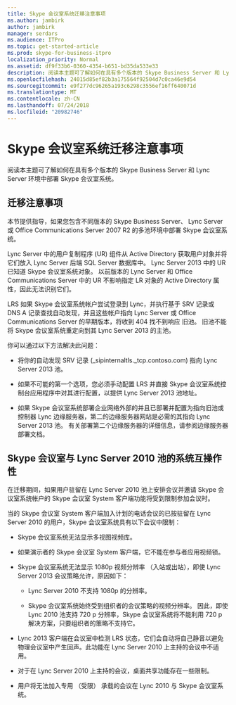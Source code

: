 ```yaml
---
title: Skype 会议室系统迁移注意事项
ms.author: jambirk
author: jambirk
manager: serdars
ms.audience: ITPro
ms.topic: get-started-article
ms.prod: skype-for-business-itpro
localization_priority: Normal
ms.assetid: df9f33b6-0360-4354-b651-bd35da533e33
description: 阅读本主题可了解如何在具有多个版本的 Skype Business Server 和 Lync Server 环境中部署 Skype 会议室系统。
ms.openlocfilehash: 24015d85ef82b3a175564f92504d7c0ca46e9d54
ms.sourcegitcommit: e9f277dc96265a193c6298c3556ef16ff640071d
ms.translationtype: MT
ms.contentlocale: zh-CN
ms.lasthandoff: 07/24/2018
ms.locfileid: "20982746"
---
```

# <a name="skype-room-system-migration-considerations"></a>Skype 会议室系统迁移注意事项
 
阅读本主题可了解如何在具有多个版本的 Skype Business Server 和 Lync Server 环境中部署 Skype 会议室系统。
  
## <a name="migration-considerations"></a>迁移注意事项

本节提供指导，如果您包含不同版本的 Skype Business Server、 Lync Server 或 Office Communications Server 2007 R2 的多池环境中部署 Skype 会议室系统。 
  
Lync Server 中的用户复制程序 (UR) 组件从 Active Directory 获取用户对象并将它们放入 Lync Server 后端 SQL Server 数据库中。 Lync Server 2013 中的 UR 已知道 Skype 会议室系统对象。 以前版本的 Lync Server 和 Office Communications Server 中的 UR 不影响指定 LR 对象的 Active Directory 属性，因此无法识别它们。 
  
LRS 如果 Skype 会议室系统帐户尝试登录到 Lync，并执行基于 SRV 记录或 DNS A 记录查找自动发现，并且这些帐户指向 Lync Server 或 Office Communications Server 的早期版本，将收到 404 找不到响应 旧池。 旧池不能将 Skype 会议室系统重定向到其 Lync Server 2013 的主池。 
  
你可以通过以下方法解决此问题： 
  
- 将你的自动发现 SRV 记录 (_sipinternaltls._tcp.contoso.com) 指向 Lync Server 2013 池。
    
- 如果不可能的第一个选项，您必须手动配置 LRS 并直接 Skype 会议室系统控制台应用程序中对其进行配置，以提供 Lync Server 2013 池地址。 
    
- 如果 Skype 会议室系统部署企业网络外部的并且已部署并配置为指向旧池或控制器 Lync 边缘服务器，第二的边缘服务器网站是必需的其指向 Lync Server 2013 池。 有关部署第二个边缘服务器的详细信息，请参阅边缘服务器部署文档。 
    
## <a name="skype-room-system-interoperability-with-a-lync-server-2010-pool"></a>Skype 会议室与 Lync Server 2010 池的系统互操作性

在迁移期间，如果用户驻留在 Lync Server 2010 池上安排会议并邀请 Skype 会议室系统帐户的 Skype 会议室 System 客户端功能将受到限制参加会议时。 
  
当的 Skype 会议室 System 客户端加入计划的电话会议的已按驻留在 Lync Server 2010 的用户，Skype 会议室系统具有以下会议中限制： 
  
- Skype 会议室系统无法显示多视图视频库。
    
- 如果演示者的 Skype 会议室 System 客户端，它不能在参与者应用视频锁。
    
- Skype 会议室系统无法显示 1080p 视频分辨率 （入站或出站），即使 Lync Server 2013 会议策略允许，原因如下： 
    
  - Lync Server 2010 不支持 1080p 的分辨率。
    
  - Skype 会议室系统始终受到组织者的会议策略的视频分辨率。 因此，即使 Lync 2010 池支持 720 p 分辨率，Skype 会议室系统将不能利用 720 p 解决方案，只要组织者的策略不支持它。 
    
- Lync 2013 客户端在会议室中检测 LRS 状态，它们会自动将自己静音以避免物理会议室中产生回声。此功能在 Lync Server 2010 上主持的会议中不适用。
    
- 对于在 Lync Server 2010 上主持的会议，桌面共享功能存在一些限制。
    
- 用户将无法加入专用 （受限） 承载的会议在 Lync 2010 与 Skype 会议室系统。
    

